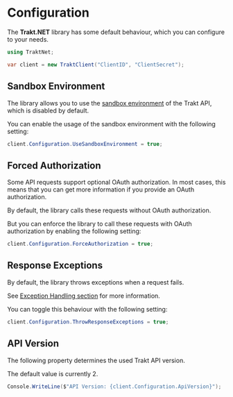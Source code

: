 # Configuration

The **Trakt.NET** library has some default behaviour, which you can configure to your needs.

```csharp
using TraktNet;

var client = new TraktClient("ClientID", "ClientSecret");
```

## Sandbox Environment

The library allows you to use the [sandbox environment](https://trakt.docs.apiary.io/#introduction/api-url) of the Trakt API, which is disabled by default.

You can enable the usage of the sandbox environment with the following setting:

```csharp
client.Configuration.UseSandboxEnvironment = true;
```

## Forced Authorization

Some API requests support optional OAuth authorization.
In most cases, this means that you can get more information if you provide an OAuth authorization.

By default, the library calls these requests without OAuth authorization.

But you can enforce the library to call these requests with OAuth authorization by enabling the following setting:

```csharp
client.Configuration.ForceAuthorization = true;
```

## Response Exceptions

By default, the library throws exceptions when a request fails.

See [Exception Handling section](../essentials/exceptionhandling.md) for more information.

You can toggle this behaviour with the following setting:

```csharp
client.Configuration.ThrowResponseExceptions = true;
```

## API Version

The following property determines the used Trakt API version.

The default value is currently 2.

```csharp
Console.WriteLine($"API Version: {client.Configuration.ApiVersion}");
```
